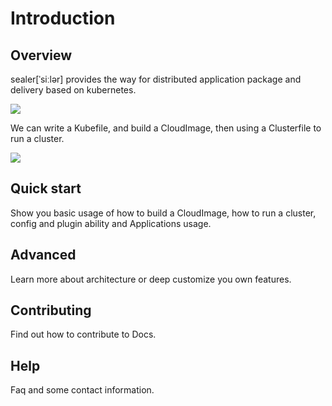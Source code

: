 # Introduction

## Overview

sealer[ˈsiːlər] provides the way for distributed application package and delivery based on kubernetes.

![](https://user-images.githubusercontent.com/8912557/117263291-b88b8700-ae84-11eb-8b46-838292e85c5c.png)

We can write a Kubefile, and build a CloudImage, then using a Clusterfile to run a cluster.

![](https://user-images.githubusercontent.com/8912557/117400612-97cf3a00-af35-11eb-90b9-f5dc8e8117b5.png)

## Quick start

Show you basic usage of how to build a CloudImage, how to run a cluster, config and plugin ability and Applications usage.

## Advanced

Learn more about architecture or deep customize you own features.

## Contributing

Find out how to contribute to Docs.

## Help

Faq and some contact information.